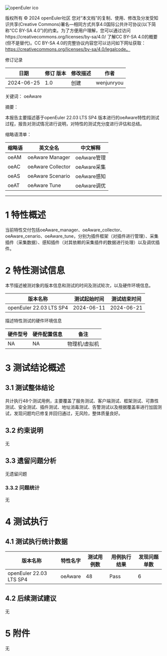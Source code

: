 ![openEuler ico](../../images/openEuler.png)

版权所有 © 2024  openEuler社区
 您对“本文档”的复制、使用、修改及分发受知识共享(Creative Commons)署名—相同方式共享4.0国际公共许可协议(以下简称“CC BY-SA 4.0”)的约束。为了方便用户理解，您可以通过访问https://creativecommons.org/licenses/by-sa/4.0/ 了解CC BY-SA 4.0的概要 (但不是替代)。CC BY-SA 4.0的完整协议内容您可以访问如下网址获取：https://creativecommons.org/licenses/by-sa/4.0/legalcode。

修订记录

| 日期 | 修订   版本 | 修改描述 | 作者 |
| ---- | ----------- | -------- | ---- |
| 2024-06-25 | 1.0 | 创建 | wenjunryou |

关键词： 
oeAware
 

摘要：

本报告主要描述基于openEuler 22.03 LTS SP4 版本进行的oeAware特性的测试过程，报告对测试情况进行说明，对特性的测试充分度进行评估和总结。
 

缩略语清单：

| 缩略语 | 英文全名 | 中文解释 |
| ------ | -------- | -------- |
| oeAM | oeAware Manager | oeAware管理 |
| oeAC | oeAware Collector | oeAware采集 |
| oeAS | oeAware Scenario | oeAware感知 |
| oeAT | oeAware Tune | oeAware调优 |


***

# 1     特性概述

当前特性交付包括oeAware_manager、oeAware_collector、oeAware_cenario、oeAware_tune，分别为插件框架（对插件进行管理）、采集插件（采集数据）、感知插件（对其依赖的采集插件的数据进行处理）以及调优插件。

# 2     特性测试信息

本节描述被测对象的版本信息和测试的时间及测试轮次，以及硬件环境信息。

| 版本名称 | 测试起始时间 | 测试结束时间 |
| -------- | ------------ | ------------ |
| openEuler 22.03 LTS SP4 | 2024-06-11  | 2024-06-21 |


描述特性测试的硬件环境信息

| 硬件型号 | 硬件配置信息 | 备注 |    
| -------- | ------------ | ---- |
| NA | NA | 物理机/虚拟机 |

# 3     测试结论概述

## 3.1   测试整体结论

共计执行48个测试用例，主要覆盖了服务测试、客户端测试、框架测试、可靠性测试、安全测试、插件测试、地址消毒测试、告警测试以及根据覆盖率进行加固测试，发现问题均已修复并回归通过，无风险，整体质量良好。


## 3.2   约束说明

无

## 3.3   遗留问题分析

无遗留问题
        

### 3.3.2 问题统计

无

# 4     测试执行

## 4.1   测试执行统计数据

| 版本名称 | 特性名字 | 测试用例数 | 用例执行结果 | 发现问题单数 |
| -------- | ---------- | ------------ | ------------ | ------------ |
| openEuler 22.03 LTS SP4 | oeAware | 48 | Pass | 6 |


## 4.2   后续测试建议

无

# 5     附件

无

